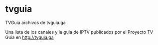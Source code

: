 # tvguia
TVGuia archivos de tvguia.ga

Una lista de los canales y la guia de IPTV publicados por el Proyecto TV Guia en http://tvguia.ga
